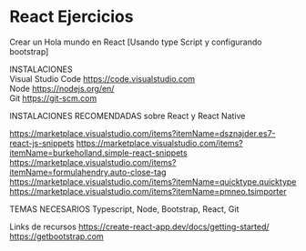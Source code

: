 # React Ejercicios
Crear un Hola mundo en React [Usando type Script y configurando bootstrap]

INSTALACIONES
<br>
Visual Studio Code
https://code.visualstudio.com
<br>
Node
https://nodejs.org/en/
<br>
Git
https://git-scm.com

INSTALACIONES RECOMENDADAS sobre React y React Native

https://marketplace.visualstudio.com/items?itemName=dsznajder.es7-react-js-snippets
https://marketplace.visualstudio.com/items?itemName=burkeholland.simple-react-snippets
https://marketplace.visualstudio.com/items?itemName=formulahendry.auto-close-tag
https://marketplace.visualstudio.com/items?itemName=quicktype.quicktype
https://marketplace.visualstudio.com/items?itemName=pmneo.tsimporter


TEMAS NECESARIOS
Typescript, Node, Bootstrap, React, Git

Links de recursos
https://create-react-app.dev/docs/getting-started/
https://getbootstrap.com





